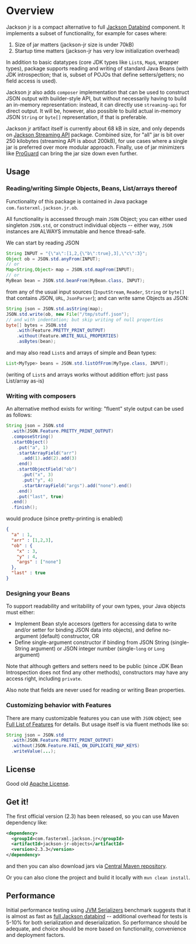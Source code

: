 # Overview

Jackson jr is a compact alternative to full [Jackson Databind](../../../jackson-databind) component.
It implements a subset of functionality, for example for cases where:

1. Size of jar matters (jackson-jr size is under 70kB)
2. Startup time matters (jackson-jr has very low initialization overhead)

In addition to basic datatypes (core JDK types like `List`s, `Map`s, wrapper types),
package supports reading and writing of standard Java Beans (with JDK introspection; that is,
subset of POJOs that define setters/getters; no field access is used).

Jackson jr also adds  `composer` implementation that can be used to
construct JSON output with builder-style API, but without necessarily having
to build an in-memory representation: instead, it can directly use `streaming-api`
for direct output. It will be, however, also possible to build actual in-memory
JSON `String` or `byte[]` representation, if that is preferable.

Jackson jr artifact itself is currently about 68 kB in size, and only depends on
[Jackson Streaming API](../../../jackson-core) package.
Combined size, for "all" jar is bit over 250 kilobytes (streaming API is about 200kB),
for use cases where a single jar is preferred over more modular approach.
Finally, use of jar minimizers like [ProGuard](http://proguard.sourceforge.net/) can bring the jar
size down even further.

## Usage

### Reading/writing Simple Objects, Beans, List/arrays thereof

Functionality of this package is contained in Java package `com.fasterxml.jackson.jr.ob`.

All functionality is accessed through main `JSON` Object; you can either used singleton `JSON.std`,
or construct individual objects -- either way, `JSON` instances are ALWAYS immutable and hence thread-safe.

We can start by reading JSON

```java
String INPUT = "{\"a\":[1,2,{\"b\":true},3],\"c\":3}";
Object ob = JSON.std.anyFrom(INPUT);
// or
Map<String,Object> map = JSON.std.mapFrom(INPUT);
// or
MyBean bean = JSON.std.beanFrom(MyBean.class, INPUT);
```

from any of the usual input sources (`InputStream`, `Reader`, `String` or `byte[]` that contains JSON, `URL`,
`JsonParser`); and can write same Objects as JSON:

```java
String json = JSON.std.asString(map);
JSON.std.write(ob, new File("/tmp/stuff.json");
// and with indentation; but skip writing of null properties
byte[] bytes = JSON.std
    .with(Feature.PRETTY_PRINT_OUTPUT)
    .without(Feature.WRITE_NULL_PROPERTIES)
    .asBytes(bean);
```

and may also read `List`s and arrays of simple and Bean types:

```java
List<MyType> beans = JSON.std.listOfFrom(MyType.class, INPUT);
```

(writing of `List`s and arrays works without addition effort: just pass List/array as-is)

### Writing with composers

An alternative method exists for writing: "fluent" style output can be used as follows:

```java
String json = JSON.std
  .with(JSON.Feature.PRETTY_PRINT_OUTPUT)
  .composeString()
  .startObject()
    .put("a", 1)
    .startArrayField("arr")
      .add(1).add(2).add(3)
    .end()
    .startObjectField("ob")
      .put("x", 3)
      .put("y", 4)
      .startArrayField("args").add("none").end()
    .end()
    .put("last", true)
  .end()
  .finish();
```

would produce (since pretty-printing is enabled)

```json
{
  "a" : 1,
  "arr" : [1,2,3],
  "ob" : {
    "x" : 3,
    "y" : 4,
    "args" : ["none"]
  },
  "last" : true
}
```

### Designing your Beans

To support readability and writability of your own types, your Java objects must either:

* Implement Bean style accesors (getters for accessing data to write and/or setter for binding JSON data into objects), and define no-argument (default) constructor, OR
* Define single-argument constructor if binding from JSON String (single-String argument) or JSON integer number (single-`long` or `Long` argument)

Note that although getters and setters need to be public (since JDK Bean Introspection does not find any other methods),
constructors may have any access right, including `private`.

Also note that fields are never used for reading or writing Bean properties.

### Customizing behavior with Features

There are many customizable features you can use with `JSON` object; see [Full List of Features](wiki/JSON-Features) for details. But usage itself is via fluent methods like so:

```java
String json = JSON.std
  .with(JSON.Feature.PRETTY_PRINT_OUTPUT)
  .without(JSON.Feature.FAIL_ON_DUPLICATE_MAP_KEYS)
  .writeValue(...);
```

## License

Good old [Apache License](http://www.apache.org/licenses/LICENSE-2.0).

## Get it!

The first official version (2.3) has been released, so you can use Maven dependency like:

```xml
<dependency>
  <groupId>com.fasterxml.jackson.jr</groupId>
  <artifactId>jackson-jr-objects</artifactId>
  <version>2.3.3</version>
</dependency>
```

and then you can also download jars via [Central Maven repository](http://repo1.maven.org/maven2/com/fasterxml/jackson/jr/jackson-jr-objects/).

Or you can also clone the project and build it locally with `mvn clean install`.

## Performance

Initial performance testing using [JVM Serializers](https://github.com/eishay/jvm-serializers/wiki) benchmark
suggests that it is almost as fast as [full Jackson databind](https://github.com/FasterXML/jackson-databind) --
additional overhead for tests is 5-10% for both serialization and deserialization.
So performance should be adequate, and choice should be more based on functionality, convenience and
deployment factors.
